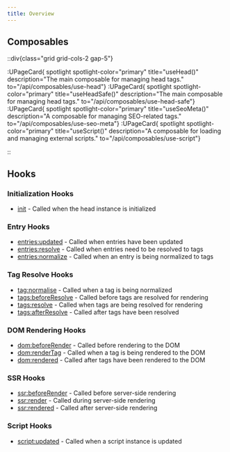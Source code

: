 ```yaml
---
title: Overview
---
```


## Composables

::div{class="grid grid-cols-2 gap-5"}

:UPageCard{ spotlight spotlight-color="primary" title="useHead()" description="The main composable for managing head tags." to="/api/composables/use-head"}
:UPageCard{ spotlight spotlight-color="primary" title="useHeadSafe()" description="The main composable for managing head tags." to="/api/composables/use-head-safe"}
:UPageCard{ spotlight spotlight-color="primary" title="useSeoMeta()" description="A composable for managing SEO-related tags." to="/api/composables/use-seo-meta"}
:UPageCard{ spotlight spotlight-color="primary" title="useScript()" description="A composable for loading and managing external scripts."  to="/api/composables/use-script"}

::

## Hooks

### Initialization Hooks

- [init](/api/hooks/01.init) - Called when the head instance is initialized

### Entry Hooks

- [entries:updated](/api/hooks/02.entries-updated) - Called when entries have been updated
- [entries:resolve](/api/hooks/03.entries-resolve) - Called when entries need to be resolved to tags
- [entries:normalize](/api/hooks/04.entries-normalize) - Called when an entry is being normalized to tags

### Tag Resolve Hooks

- [tag:normalise](/api/hooks/05.tag-normalise) - Called when a tag is being normalized
- [tags:beforeResolve](/api/hooks/06.tags-beforeResolve) - Called before tags are resolved for rendering
- [tags:resolve](/api/hooks/07.tags-resolve) - Called when tags are being resolved for rendering
- [tags:afterResolve](/api/hooks/08.tags-afterResolve) - Called after tags have been resolved

### DOM Rendering Hooks

- [dom:beforeRender](/api/hooks/09.dom-beforeRender) - Called before rendering to the DOM
- [dom:renderTag](/api/hooks/10.dom-renderTag) - Called when a tag is being rendered to the DOM
- [dom:rendered](/api/hooks/11.dom-rendered) - Called after tags have been rendered to the DOM

### SSR Hooks

- [ssr:beforeRender](/api/hooks/12.ssr-beforeRender) - Called before server-side rendering
- [ssr:render](/api/hooks/13.ssr-render) - Called during server-side rendering
- [ssr:rendered](/api/hooks/14.ssr-rendered) - Called after server-side rendering

### Script Hooks

- [script:updated](/api/hooks/15.script-updated) - Called when a script instance is updated
